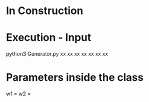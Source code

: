 # In Construction

# Execution - Input

python3 Generator.py xx xx xx xx xx xx xx

# Parameters inside the class

w1 =
w2 =
 
